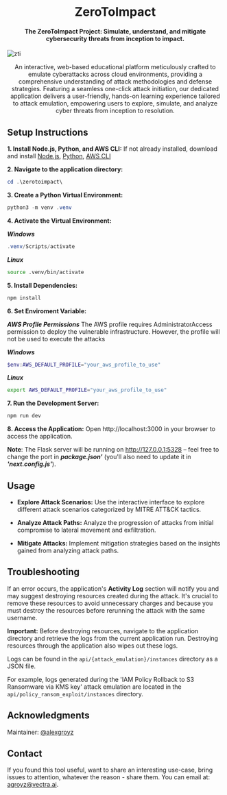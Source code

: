 <h1 align="center">
    ZeroToImpact
</h1>
<h4 align="center">The <b>ZeroToImpact</b> Project: Simulate, understand, and mitigate cybersecurity threats from inception to impact.
</h4>

![zti](https://github-production-user-asset-6210df.s3.amazonaws.com/140458593/311934035-f66a6390-8ce1-4bce-9e56-e2f3f4d906db.gif?X-Amz-Algorithm=AWS4-HMAC-SHA256&X-Amz-Credential=AKIAVCODYLSA53PQK4ZA%2F20240614%2Fus-east-1%2Fs3%2Faws4_request&X-Amz-Date=20240614T180305Z&X-Amz-Expires=300&X-Amz-Signature=03e6a4a973d72953e4fea32d18f429da58e7083a3f99f7f597e04972022eb86f&X-Amz-SignedHeaders=host&actor_id=90977809&key_id=0&repo_id=751080227)

<p align="center">
An interactive, web-based educational platform meticulously crafted to emulate cyberattacks across cloud environments, providing a comprehensive understanding of attack methodologies and defense strategies. Featuring a seamless one-click attack initiation, our dedicated application delivers a user-friendly, hands-on learning experience tailored to attack emulation, empowering users to explore, simulate, and analyze cyber threats from inception to resolution.
</p>


## Setup Instructions
**1. Install Node.js, Python, and AWS CLI:** If not already installed, download and install [Node.js](https://nodejs.org/en/download), [Python](https://www.python.org/downloads/), [AWS CLI](https://docs.aws.amazon.com/cli/latest/userguide/getting-started-install.html)

**2. Navigate to the application directory:**
```powershell
cd .\zerotoimpact\
```

**3. Create a Python Virtual Environment:**

```powershell
python3 -m venv .venv
```
**4. Activate the Virtual Environment:**

***Windows***
```powershell
.venv/Scripts/activate
```
***Linux***
```bash
source .venv/bin/activate
```

**5. Install Dependencies:**

```bash
npm install
```
**6. Set Enviroment Variable:**

***AWS Profile Permissions***
The AWS profile requires AdministratorAccess permission to deploy the vulnerable infrastructure. However, the profile will not be used to execute the attacks 

***Windows***
```powershell
$env:AWS_DEFAULT_PROFILE="your_aws_profile_to_use"
```
***Linux***
```bash
export AWS_DEFAULT_PROFILE="your_aws_profile_to_use"
```

**7. Run the Development Server:**

```bash
npm run dev
```

**8. Access the Application:** Open http://localhost:3000 in your browser to access the application.

**Note**: The Flask server will be running on http://127.0.0.1:5328 – feel free to change the port in ***package.json'*** (you'll also need to update it in ***'next.config.js'***).


## Usage
- **Explore Attack Scenarios:** Use the interactive interface to explore different attack scenarios categorized by MITRE ATT&CK tactics.

- **Analyze Attack Paths:** Analyze the progression of attacks from initial compromise to lateral movement and exfiltration.

- **Mitigate Attacks:** Implement mitigation strategies based on the insights gained from analyzing attack paths.


## Troubleshooting

If an error occurs, the application's **Activity Log** section will notify you and may suggest destroying resources created during the attack. It's crucial to remove these resources to avoid unnecessary charges and because you must destroy the resources before rerunning the attack with the same username.

**Important:** Before destroying resources, navigate to the application directory and retrieve the logs from the current application run. Destroying resources through the application also wipes out these logs.

Logs can be found in the `api/{attack_emulation}/instances` directory as a JSON file. 

For example, logs generated during the 'IAM Policy Rollback to S3 Ransomware via KMS key' attack emulation are located in the `api/policy_ransom_exploit/instances` directory.


## Acknowledgments

Maintainer: [@alexgroyz](https://twitter.com/nightmareJs)

## Contact
If you found this tool useful, want to share an interesting use-case, bring issues to attention, whatever the reason - share them. You can email at: agroyz@vectra.ai.

